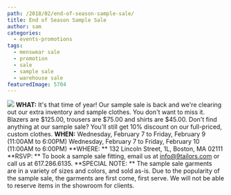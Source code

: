 ```yaml
---
path: /2018/02/end-of-season-sample-sale/
title: End of Season Sample Sale
author: sam
categories: 
  - events-promotions
tags: 
  - menswear sale
  - promotion
  - sale
  - sample sale
  - warehouse sale
featuredImage: 5704
---
```

![](https://res.cloudinary.com/l9tl/image/upload/v1517522475/sample_sale_2018021_mlizf3.jpg) **WHAT:** It's that time of year! Our sample sale is back and we're clearing out our extra inventory and sample clothes. You don't want to miss it. Blazers are $125.00, trousers are $75.00 and shirts are $45.00. Don't find anything at our sample sale? You'll still get 10% discount on our full-priced, custom clothes. **WHEN:** Wednesday, February 7 to Friday, February 9 (11:00AM to 6:00PM) Wednesday, February 7 to Friday, February 10 (11:00AM to 6:00PM) **WHERE: ** 132 Lincoln Street, 1L, Boston, MA 02111 **RSVP: ** To book a sample sale fitting, email us at [info@9tailors.com](mailto:info@9tailors.com) or call us at 617.286.6135. **SPECIAL NOTE: ** The sample sale garments are in a variety of sizes and colors, and sold as-is. Due to the popularity of the sample sale, the garments are first come, first serve. We will not be able to reserve items in the showroom for clients.